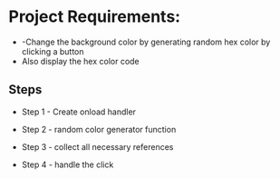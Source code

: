 # Project Requirements:

* -Change the background color by generating random hex color by clicking a button
* Also display the hex color code


## Steps

* Step 1 - Create onload handler

* Step 2 - random color generator function

* Step 3 - collect all necessary references

* Step 4 - handle the click
